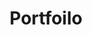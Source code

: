 ---
title: Portfoilo
emoji: 📚
colorFrom: green
colorTo: red
sdk: static
pinned: false
short_description: Android & Full Stack Developer | Flutter • Firebase • React • Node.js • MongoDB
---